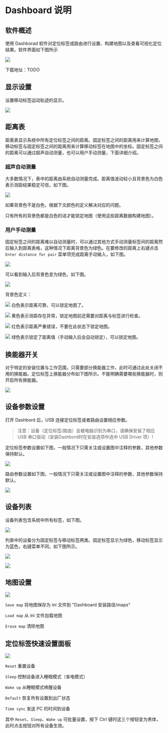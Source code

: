 # Dashboard 说明

## 软件概述

使用 Dashborad 软件对定位标签或路由进行设置、构建地图以及查看可视化定位结果。软件界面如下图所示

![](imgs/dashboard.png)

下载地址：TODO

## 显示设置

设置移动标签运动轨迹的显示。

![](imgs/display_settings.png)

## 距离表

距离表显示系统中所有定位标签之间的距离。固定标签之间的距离用来计算地图，移动标签与固定标签之间的距离用来计算移动标签在地图中的坐标。固定标签之间的距离可以通过超声自动测量，也可以用户手动测量，下面详细介绍。

### 超声自动测量

大多数情况下，表中的距离由系统自动测量完成。距离值波动较小且背景色为白色表示测距结果稳定可信，如下图。

![](imgs/distance_table.png)

如果背景色不是白色，根据下文颜色的定义解决对应的问题。

只有所有的背景色都是白色的话才能锁定地图（使用这些距离数据构建地图）。

### 用户手动测量

固定标签之间的距离难以自动测量时，可以通过其他方式手动测量标签间的距离然后输入到距离表格，这种情况下距离背景色为绿色。在要修改的距离上右键点击 `Enter distance for pair` 菜单项完成距离手动输入，如下图。

![](imgs/distance_table_menu.png)

可以看到输入后背景色变为绿色，如下图。

![](imgs/distance_table_enter.png)

背景色定义：

![](imgs/backcolor_white.png) 白色表示距离可靠，可以锁定地图了。

![](imgs/backcolor_yellow.png) 黄色表示测距存在异常，锁定地图前还需要对距离与标签进行检查。

![](imgs/backcolor_red.png) 红色表示距离严重错误，不要在此状态下锁定地图。

![](imgs/backcolor_green.png) 绿色表示锁定了距离值（手动输入后会自动锁定），可以锁定地图。


## 换能器开关

对于特定的安装位置与工作范围，只需要部分换能器工作，此时可通过此处关闭不用的换能器。定位标签上换能器分布如下图所示。不能明确需要哪些换能器时，则开启所有换能器。

![](imgs/sensor.png)


## 设备参数设置

打开 Dashbord 后，USB 连接定位标签或者路由设置相应参数。

> 注意：设备（定位标签/路由）会被电脑识别为串口，请确保安装了相应 USB 串口驱动（安装Dashbord时在安装选项中选中 USB Driver 项）!

定位标签参数设置如下图，一般情况下只需关注或设置图中注释的参数，其他参数保持默认。

![](imgs/beacon_settings.png)


路由参数设置如下图，一般情况下只需关注或设置图中注释的参数，其他参数保持默认。

![](imgs/modem_settings.png)


## 设备列表

设备列表包含系统中所有标签，如下图。

![](imgs/device_list.png)

列表中的设备分为固定标签与移动标签两类。固定标签显示为绿色，移动标签显示为蓝色，右键菜单不同，如下图所示。

![](imgs/device_list_beacon.png)

![](imgs/device_list_hedge.png)


## 地图设置

![](imgs/map_settings.png)

`Save map` 将地图保存为 ini 文件到 "Dashboard 安装路径/maps"

`Load map` 从 ini 文件加载地图

`Erase map` 清除地图


## 定位标签快速设置面板

![](imgs/control_panel.png)

`Reset` 重置设备

`Sleep` 控制设备进入睡眠模式（省电模式）

`Wake up` 从睡眠模式唤醒设备

`Default` 恢复所有设置到出厂状态

`Time sync` 发送 PC 的时间到设备

其中 `Reset`、`Sleep`、`Wake up` 可批量设置，按下 Ctrl 键时这三个按钮变为黑体，此时点击按钮对所有设备生效。
